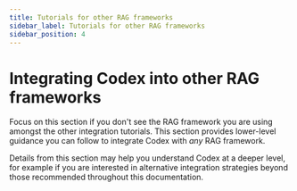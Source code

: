 ```yaml
---
title: Tutorials for other RAG frameworks
sidebar_label: Tutorials for other RAG frameworks
sidebar_position: 4
---
```


# Integrating Codex into other RAG frameworks

Focus on this section if you don't see the RAG framework you are using amongst the other integration tutorials. This section provides lower-level guidance you can follow to integrate Codex with _any_ RAG framework.

Details from this section may help you understand Codex at a deeper level, for example if you are interested in alternative integration strategies beyond those recommended throughout this documentation.

